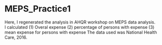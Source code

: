 # MEPS_Practice1
Here, I regenerated the analysis in AHQR workshop on MEPS data analysis. 
I calculated (1) Overal expense (2) percentage of persons with expense (3) mean expense for persons with expense
The data used was National Health Care, 2016.
